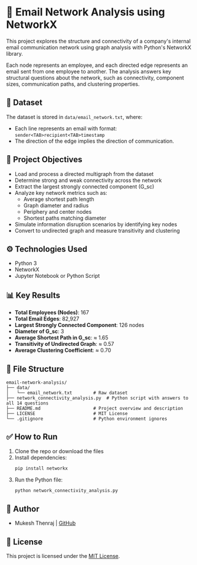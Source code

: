# 📧 Email Network Analysis using NetworkX

This project explores the structure and connectivity of a company's internal email communication network using graph analysis with Python's NetworkX library.

Each node represents an employee, and each directed edge represents an email sent from one employee to another. The analysis answers key structural questions about the network, such as connectivity, component sizes, communication paths, and clustering properties.

## 📂 Dataset

The dataset is stored in `data/email_network.txt`, where:
- Each line represents an email with format: `sender<TAB>recipient<TAB>timestamp`
- The direction of the edge implies the direction of communication.

## 🧠 Project Objectives

- Load and process a directed multigraph from the dataset
- Determine strong and weak connectivity across the network
- Extract the largest strongly connected component (G_sc)
- Analyze key network metrics such as:
  - Average shortest path length
  - Graph diameter and radius
  - Periphery and center nodes
  - Shortest paths matching diameter
- Simulate information disruption scenarios by identifying key nodes
- Convert to undirected graph and measure transitivity and clustering

## ⚙️ Technologies Used

- Python 3
- NetworkX
- Jupyter Notebook or Python Script

## 📊 Key Results

- **Total Employees (Nodes)**: 167
- **Total Email Edges**: 82,927
- **Largest Strongly Connected Component**: 126 nodes
- **Diameter of G_sc**: 3
- **Average Shortest Path in G_sc**: ≈ 1.65
- **Transitivity of Undirected Graph**: ≈ 0.57
- **Average Clustering Coefficient**: ≈ 0.70

## 📁 File Structure

```
email-network-analysis/
├── data/
│   └── email_network.txt        # Raw dataset
├── network_connectivity_analysis.py  # Python script with answers to all 14 questions
├── README.md                    # Project overview and description
├── LICENSE                      # MIT License
└── .gitignore                   # Python environment ignores
```

## ✅ How to Run

1. Clone the repo or download the files
2. Install dependencies:
   ```bash
   pip install networkx
   ```
3. Run the Python file:
   ```bash
   python network_connectivity_analysis.py
   ```

## 👤 Author

- Mukesh Thenraj | [GitHub](https://github.com/Mukeshthenraj)

## 🪪 License

This project is licensed under the [MIT License](LICENSE).
